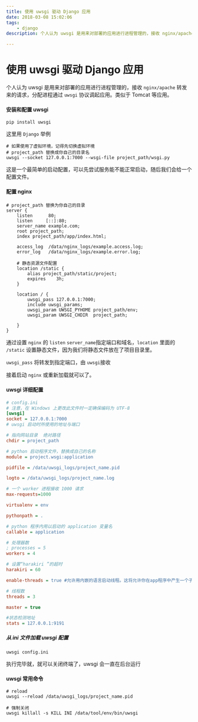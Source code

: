 ```yaml
---
title: 使用 uwsgi 驱动 Django 应用
date: 2018-03-08 15:02:06
tags: 
    - django
description: 个人认为 uwsgi 是用来对部署的应用进行进程管理的，接收 nginx/apache 转发来的请求，分配进程通过 uwsgi 协议调起应用。类似于 Tomcat 等应用。

---
```




# 使用 uwsgi 驱动 Django 应用

个人认为 uwsgi 是用来对部署的应用进行进程管理的，接收 `nginx/apache` 转发来的请求，分配进程通过 `uwsgi` 协议调起应用。类似于 Tomcat 等应用。



#### 安装和配置 uwsgi

```shell
pip install uwsgi
```

这里用 `Django` 举例

```shell
# 如果使用了虚拟环境，记得先切换虚拟环境
# project_path 替换成你自己的目录名
uwsgi --socket 127.0.0.1:7000 --wsgi-file project_path/wsgi.py
```

这是一个最简单的启动配置，可以先尝试服务能不能正常启动，随后我们会给一个配置文件。



#### 配置 nginx

```nginx
# project_path 替换为你自己的目录
server {
    listen      80;
    listen     [::]:80;
    server_name example.com;
    root project_path;
    index project_path/app/index.html;

    access_log  /data/nginx_logs/example.access.log;
    error_log   /data/nginx_logs/example.error.log;

    # 静态资源文件配置
    location /static {
        alias project_path/static/project;
        expires    3h;
    }

    location / {
        uwsgi_pass 127.0.0.1:7000;
        include uwsgi_params;
        uwsgi_param UWSGI_PYHOME project_path/env;
        uwsgi_param UWSGI_CHDIR  project_path;
       
    }
}
```

通过设置 `nginx` 的 `listen` `server_name`指定端口和域名，`location` 里面的 `/static` 设置静态文件，因为我们将静态文件放在了项目目录里。

`uwsgi_pass` 将转发到指定端口，由 `uwsgi`接收

接着启动 `nginx` 或重新加载就可以了。



#### uwsgi 详细配置

```Ini
# config.ini
# 注意，在 Windows 上更改此文件时一定确保编码为 UTF-8
[uwsgi]
socket = 127.0.0.1:7000
# uwsgi 启动时所使用的地址与端口

# 指向网站目录  绝对路径
chdir = project_path

# python 启动程序文件，替换成自己的名称
module = project.wsgi:application

pidfile = /data/uwsgi_logs/project_name.pid

logto = /data/uwsgi_logs/project_name.log

# 一个 worker 进程接收 1000 请求
max-requests=1000

virtualenv = env

pythonpath = .

# python 程序内用以启动的 application 变量名
callable = application

# 处理器数
; processes = 5
workers = 4

# 设置“harakiri ”的超时
harakiri = 60

enable-threads = true #允许用内嵌的语言启动线程。这将允许你在app程序中产生一个子线程

# 线程数
threads = 3

master = true

#状态检测地址
stats = 127.0.0.1:9191
```



##### 从 ini 文件加载 uwsgi 配置

```shell
uwsgi config.ini
```

执行完毕就，就可以关闭终端了，uwsgi 会一直在后台运行



#### uwsgi 常用命令

```shell
# reload
uwsgi --reload /data/uwsgi_logs/project_name.pid

# 强制关闭
uwsgi killall -s KILL INI /data/tool/env/bin/uwsgi
```





